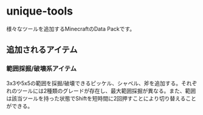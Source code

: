 # unique-tools

様々なツールを追加するMinecraftのData Packです。

## 追加されるアイテム

### 範囲採掘/破壊系アイテム

3x3や5x5の範囲を採掘/破壊できるピッケル、シャベル、斧を追加する。それぞれのツールには2種類のグレードが存在し、最大範囲採掘が異なる。また、範囲は該当ツールを持った状態でShiftを短時間に2回押すことにより切り替えることができる。
